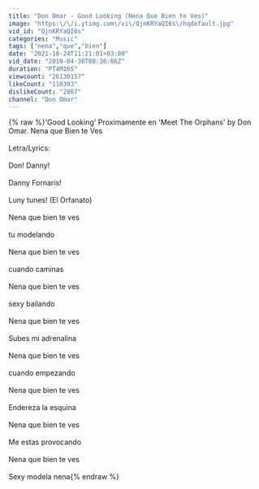 ```yaml
---
title: "Don Omar - Good Looking (Nena Que Bien te Ves)"
image: "https:\/\/i.ytimg.com\/vi\/QjnKRYaQI6s\/hqdefault.jpg"
vid_id: "QjnKRYaQI6s"
categories: "Music"
tags: ["nena","que","bien"]
date: "2021-10-24T11:21:01+03:00"
vid_date: "2010-04-30T08:36:06Z"
duration: "PT4M16S"
viewcount: "26130157"
likeCount: "110393"
dislikeCount: "2867"
channel: "Don Omar"
---
```

{% raw %}'Good Looking' Proximamente en 'Meet The Orphans' by Don Omar. Nena que Bien te Ves<br /><br />Letra/Lyrics: <br /><br />Don! Danny!<br /><br />Danny Fornaris!<br /><br />Luny tunes! (El Orfanato)<br /><br />Nena que bien te ves<br /><br />tu modelando<br /><br />Nena que bien te ves<br /><br />cuando caminas<br /><br />Nena que bien te ves<br /><br />sexy bailando<br /><br />Nena que bien te ves<br /><br />Subes mi adrenalina<br /><br />Nena que bien te ves<br /><br />cuando empezando<br /><br />Nena que bien te ves<br /><br />Endereza la esquina<br /><br />Nena que bien te ves<br /><br />Me estas provocando<br /><br />Nena que bien te ves<br /><br />Sexy modela nena{% endraw %}

